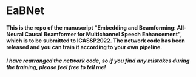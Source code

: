# EaBNet
#### This is the repo of the manuscript "Embedding and Beamforming: All-Neural Causal Beamformer for Multichannel Speech Enhancement", which is to be submitted to ICASSP2022. The network code has been released and you can train it according to your own pipeline.

##### I have rearranged the network code, so if you find any mistakes during the training, please feel free to tell me!

